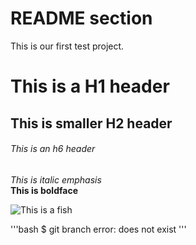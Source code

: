 # README section  
This is our first test project.  

# This is a H1 header  
## This is smaller H2 header  
###### This is an h6 header  

*This is italic emphasis*  
**This is boldface**  

![This is a fish](http://1.bp.blogspot.com/-Gv648iUY5p0/UD8rqW3deSI/AAAAAAAAACA/MrG4KxFyM5A/s1600/Fish.jpeg)  

'''bash
$ git branch
error: does not exist
'''